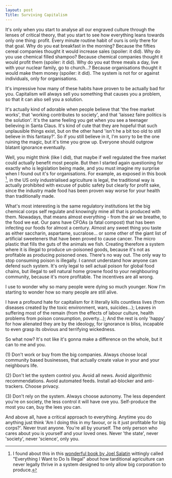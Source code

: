 ```yaml
---
layout: post
Title: Surviving Capitalism
---
```



It's only when you start to analyse all our engraved culture through the lenses of critical theory, that you start to see how everything leans towards only one thing: profit.
Every minute routine habit of ours is only there for that goal. Why do you eat breakfast in the morning? Because the fifties cereal companies thought it would increase sales (spoiler: it did). Why do you use chemical filled shampoo? Because chemical companies thought it would profit them (spoiler: it did). Why do you eat three meals a day, live with your nuclear family, go to church...? Because organisations thought it would make them money (spoiler: it did). 
The system is not for or against individuals, only for organisations.

It's impressive how many of these habits have proven to be actually bad for you. Capitalism will always sell you something that causes you a problem, so that it can also sell you a solution.

It's actually kind of adorable when people believe that 'the free market works', that 'working contributes to society', and that 'laissez faire politics is the solution'. It's the same feeling you get when you see a teenager believing in Santa Claus. It's kind of cute that they are hopeful that such unplausible things exist, but on the other hand 'isn't he a bit too old to still believe in this fantasy?'. So if you still believe in it, I'm sorry to be the one ruining the magic, but it's time you grow up. Everyone should outgrow blatant ignorance eventually.

Well, you might think (like I did), that maybe if well regulated the free market could actually benefit most people. But then I started again questioning for exactly who is legislation being made, and you must imagine my surprise when I found out it's for organisations. For example, as exposed in this book [^1], in the US only industrialised agriculture is legal, the traditional way is actually prohibited with excuse of public safety but clearly for profit sake, since the industry made food has been proven way worse for your health than traditionally made.

What's most interesting is the same regulatory institutions let the big chemical corps self regulate and knowingly mine all that is produced with them. Nowadays, that means almost everything - from the air we breathe, to the food we eat. Our pans have CFOAs (a fatal compost) that has been infecting our foods for almost a century. Almost any sweet thing you taste as either saccharin, aspartame, sucralose... or some other of the giant list of artificial sweeteners that have been proved to cause cancer. The micro plastic that fills the guts of the animals we fish. 
Creating therefore a system where it is illegal to produce un-poisoned goods, because it's not as profitable as producing poisoned ones.
There's no way out. The only way to stop consuming poison is illegally. I cannot understand how anyone can defend such system. 
It's only legal to sell actual poison for global food chains, but illegal to sell natural home growne food to your neighbouring community, because it's more profitable. The incentives are all wrong.

I use to wonder why so many people were dying so much younger. Now I'm starting to wonder how so many people are still alive.


I have a profound hate for capitalism for it literally kills countless lives (from diseases created by the toxic environment, wars, suicides...); Leaves in suffering most of the remain (from the effects of labour culture, health problems from poison consumption, poverty...); And the rest is only 'happy' for how alienated they are by the ideology, for ignorance is bliss, incapable to even grasp its obvious and terrifying wickedness.


So what now?
It's not like it's gonna make a difference on the whole, but it can to me and you.

(1) Don't work or buy from the big companies. Always choose local community based businesses, that actually create value in your and your neighbours life.

(2) Don't let the system control you. Avoid all news. Avoid algorithmic recommendations. Avoid automated feeds. Install ad-blocker and anti-trackers. Choose privacy.

(3) Don't rely on the system. Always choose autonomy. The less dependent you're on society, the less control it will have ove you. Self-produce the most you can, buy the lees you can.  

And above all, have a critical approach to everything. Anytime you do anything just think 'Am I doing this in my favour, or is it just profitable for big corps?'. Never trust anyone. You're all by yourself. The only person who cares about you is yourself and your loved ones. Never 'the state', never 'society', never 'science', only you.



[^1]: I found about this in this [wonderful book by Joel Salatin](https://www.bookdepository.com/Everything-I-Want-To-Do-Is-Illegal-Joel-Salatin/9780963810953?redirected=true&utm_medium=Google&utm_campaign=Base1&utm_source=PT&utm_content=Everything-I-Want-To-Do-Is-Illegal&selectCurrency=EUR&w=AF7DAU9S3644SKA8V9Q9&gclid=Cj0KCQiAys2MBhDOARIsAFf1D1cfMV29_p2rFn3LklFG330bEtxaswqj0A9au2bzfbWJrT7Z-8QMkEEaAk9JEALw_wcB) wittingly called "Everything I Want to Do Is Illegal" about how tarditional agriculture can never legally thrive in a system designed to only allow big corporation to produce.



